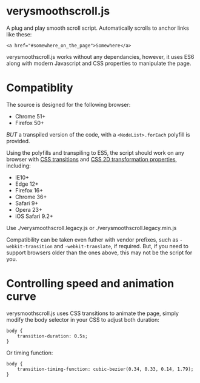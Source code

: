 # verysmoothscroll.js

A plug and play smooth scroll script. Automatically scrolls to anchor links like these:

`<a href="#somewhere_on_the_page">Somewhere</a>`

verysmoothscroll.js works without any dependancies, however, it uses ES6 along with modern Javascript and CSS properties to manipulate the page.

# Compatiblity

The source is designed for the following browser:

* Chrome 51+
* Firefox 50+

*BUT* a transpiled version of the code, with a `<NodeList>.forEach` polyfill is provided.

Using the polyfills and transpiling to ES5, the script should work on any browser with [CSS transitions](http://caniuse.com/#feat=css-transitions) and [CSS 2D transformation properties](http://caniuse.com/#feat=transforms2d), including:

* IE10+
* Edge 12+
* Firefox 16+
* Chrome 36+
* Safari 9+
* Opera 23+
* iOS Safari 9.2+

Use ./verysmoothscroll.legacy.js or ./verysmoothscroll.legacy.min.js

Compatibility can be taken even futher with vendor prefixes, such as `-webkit-transition` and `-webkit-translate`, if required. But, if you need to support browsers older than the ones above, this may not be the script for you.

# Controlling speed and animation curve

verysmoothscroll.js uses CSS transitions to animate the page, simply modify the body selector in your CSS to adjust both duration:

```
body {
	transition-duration: 0.5s;
}
```

Or timing function: 

```
body { 
	transition-timing-function: cubic-bezier(0.34, 0.33, 0.14, 1.79);
}
```
